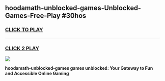 
## hoodamath-unblocked-games-Unblocked-Games-Free-Play #30hos
<h3>
<a href="https://us.freeplayer.one?title=hoodamath-unblocked-games&ref=9M">CLICK TO PLAY</a></h3>
<hr>

<h3>
<a href="https://us.freeplayer.one?title=hoodamath-unblocked-games&ref=9M">CLICK 2 PLAY</a>
  
</h3>

<a href="https://us.freeplayer.one?title=hoodamath-unblocked-games&ref=9M"><img src="https://clearcache.store/games.png"></a>


**hoodamath-unblocked-games games unblocked: Your Gateway to Fun and Accessible Online Gaming**

